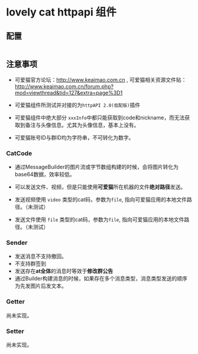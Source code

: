 # lovely cat httpapi 组件



## 配置
```yaml

```

## 注意事项
- 可爱猫官方论坛：http://www.keaimao.com.cn , 
可爱猫相关资源文件贴：http://www.keaimao.com.cn/forum.php?mod=viewthread&tid=127&extra=page%3D1

- 可爱猫组件所测试并对接的为`httpAPI 2.0(低配版)`插件

- 可爱猫组件中绝大部分 `xxxInfo`中都只能获取到code和nickname，而无法获取到备注与头像信息。尤其为头像信息，基本上没有。

- 可爱猫账号ID与群ID均为字符串，不可转化为数字。

### CatCode
- 通过MessageBuilder的图片流或字节数组构建的时候，会将图片转化为base64数据，效率较低。
- 可以发送文件、视频，但是只能使用**可爱猫**所在机器的文件**绝对路径**发送。

- 发送视频使用 `video` 类型的cat码，参数为`file`, 指向可爱猫应用的本地文件路径。（未测试）
- 发送文件使用 `file` 类型的cat码，参数为`file`, 指向可爱猫应用的本地文件路径。（未测试）



### Sender
- 发送消息不支持撤回。
- 不支持群签到
- 发送存在**at全体**的消息时等效于**修改群公告**
- 通过Builder构建消息的时候，如果存在多个消息类型，消息类型发送的顺序为先发图片后发文本。


### Getter
尚未实现。



### Setter
尚未实现。


